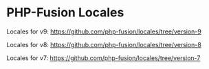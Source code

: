 PHP-Fusion Locales
=================

Locales for v9: https://github.com/php-fusion/locales/tree/version-9

Locales for v8: https://github.com/php-fusion/locales/tree/version-8

Locales for v7: https://github.com/php-fusion/locales/tree/version-7

